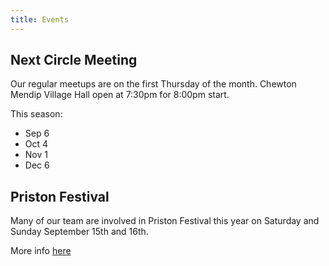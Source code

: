 ```yaml
---
title: Events
---
```


## Next Circle Meeting

Our regular meetups are on the first Thursday of the month. Chewton Mendip Village Hall open at 7:30pm for 8:00pm start.

This season:

* Sep 6
* Oct 4
* Nov 1
* Dec 6

## Priston Festival

Many of our team are involved in Priston Festival this year on Saturday and Sunday September 15th and 16th.

More info [here](http://www.priston.org.uk/festival/")
